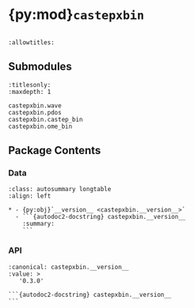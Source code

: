 # {py:mod}`castepxbin`

```{py:module} castepxbin
```

```{autodoc2-docstring} castepxbin
:allowtitles:
```

## Submodules

```{toctree}
:titlesonly:
:maxdepth: 1

castepxbin.wave
castepxbin.pdos
castepxbin.castep_bin
castepxbin.ome_bin
```

## Package Contents

### Data

````{list-table}
:class: autosummary longtable
:align: left

* - {py:obj}`__version__ <castepxbin.__version__>`
  - ```{autodoc2-docstring} castepxbin.__version__
    :summary:
    ```
````

### API

````{py:data} __version__
:canonical: castepxbin.__version__
:value: >
   '0.3.0'

```{autodoc2-docstring} castepxbin.__version__
```

````

